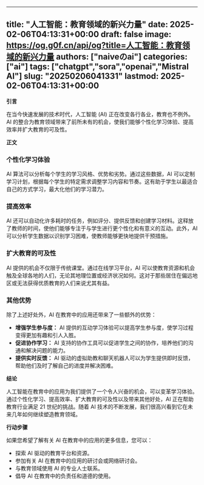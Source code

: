 
---
title: "人工智能：教育领域的新兴力量"
date: 2025-02-06T04:13:31+00:00
draft: false
image: https://og.g0f.cn/api/og?title=人工智能：教育领域的新兴力量
authors: ["naiveのai"]
categories: ["ai"]
tags: ["chatgpt","sora","openai","Mistral AI"]
slug: "20250206041331"
lastmod: 2025-02-06T04:13:31+00:00
---
**引言**

在当今快速发展的技术时代，人工智能 (AI) 正在改变各行各业，教育也不例外。AI 的整合为教育领域带来了前所未有的机会，使我们能够个性化学习体验、提高效率并扩大教育的可及性。

**正文**

### 个性化学习体验

AI 算法可以分析每个学生的学习风格、优势和劣势。通过这些数据，AI 可以定制学习计划，根据每个学生的特定需求调整学习内容和节奏。这有助于学生以最适合自己的方式学习，最大化他们的学习潜力。

### 提高效率

AI 还可以自动化许多耗时的任务，例如评分、提供反馈和创建学习材料。这释放了教师的时间，使他们能够专注于与学生进行更个性化和有意义的互动。此外，AI 可以分析学生数据以识别学习困难，使教师能够更快地提供干预措施。

### 扩大教育的可及性

AI 提供的机会不仅限于传统课堂。通过在线学习平台，AI 可以使教育资源和机会触及全球各地的人们，无论其地理位置或经济状况如何。这对于那些居住在偏远地区或无法获得优质教育的人们来说尤其有益。

### 其他优势

除了上述好处外，AI 在教育中的应用还带来了一些额外的优势：

- **增强学生参与度：** AI 提供的互动学习体验可以提高学生参与度，使学习过程变得更加有趣和引人入胜。
- **促进协作学习：** AI 支持的协作工具可以促进学生之间的协作，培养他们的沟通和解决问题的能力。
- **提供实时反馈：** AI 驱动的虚拟助教和聊天机器人可以为学生提供即时反馈，帮助他们及时了解自己的进度并解决困难。

**结论**

人工智能在教育中的应用为我们提供了一个令人兴奋的机会，可以变革学习体验。通过个性化学习、提高效率、扩大教育的可及性以及带来其他好处，AI 正在帮助教育行业满足 21 世纪的挑战。随着 AI 技术的不断发展，我们很高兴看到它在未来几年如何继续塑造教育领域。

**行动步骤**

如果您希望了解有关 AI 在教育中的应用的更多信息，您可以：

- 探索 AI 驱动的教育平台和资源。
- 参加有关 AI 在教育中的应用的研讨会或网络研讨会。
- 与教育领域使用 AI 的专业人士联系。
- 倡导 AI 在教育中的负责任和道德的使用。